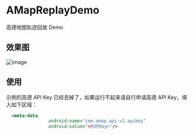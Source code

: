 # AMapReplayDemo

高德地图轨迹回放 Demo

## 效果图

![image](https://user-images.githubusercontent.com/12459199/62120995-4a9c4e00-b2f5-11e9-8df9-1628e816ed88.png)

## 使用

示例的高德 API Key 已经去掉了，如果运行不起来请自行申请高德 API Key，填入如下区域：

```xml
  <meta-data
                android:name="com.amap.api.v2.apikey"
                android:value="<你的Key>"/>
```

